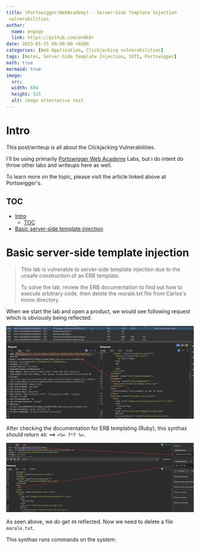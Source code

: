 ```yaml
---
title: (Portswigger/WebAcademy) - Server-Side Template Injection
 vulnerabilities
author:
  name: eng4ge
  link: https://github.com/an9k0r
date: 2023-01-15 09:00:00 +0200
categories: [Web Application, Clickjacking vulnerabilities]
tags: [Notes, Server-Side Template Injection, SSTI, Portswigger]
math: true
mermaid: true
image:
  src: 
  width: 694
  height: 515
  alt: image alternative text
---
```

# Intro
This post/writeup is all about the Clickjacking Vulnerabilities.

I'll be using primarily [Portswigger Web Academy](https://portswigger.net/web-security/server-side-template-injection) Labs, but i do intent do throw other labs and writeups here as well.

To learn more on the topic, please visit the article linked above at Portswigger's.
## TOC
- [Intro](#intro)
  - [TOC](#toc)
- [Basic server-side template injection](#basic-server-side-template-injection)

# Basic server-side template injection
> This lab is vulnerable to server-side template injection due to the unsafe construction of an ERB template.
> 
> To solve the lab, review the ERB documentation to find out how to execute arbitrary code, then delete the morale.txt file from Carlos's home directory.

When we start the lab and open a product, we would see following request which is obviously being reflected:

![picture 0](/assets/images/2500c49399826a11b6d4c700819461590b012046c89ac6f3c4b5bda78991cc5c.png)  

After checking the documentation for ERB templating (Ruby), this synthax should return `49`: ==> `<%= 7*7 %>`.

![picture 1](/assets/images/0643f790d7937176928eeabdfa06baa1b79f24fc6c03b6380f8f8939e127b6bd.png)  

As seen above, we do get `49` reflected. Now we need to delete a file `morale.txt`.

This synthax runs commands on the system:

